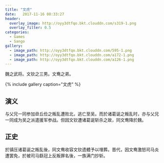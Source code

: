 ```yaml
---
title: "文虎"
date:   2017-11-16 08:33:27
header:
  overlay_image: http://oyy3dtfqo.bkt.clouddn.com/s319-1.png
  overlay_filter: 0.5
categories:
  - Games
  - Sango
gallery:
  - image_path: http://oyy3dtfqo.bkt.clouddn.com/595-1.png
  - image_path: http://oyy3dtfqo.bkt.clouddn.com/a172-1.png
  - image_path: http://oyy3dtfqo.bkt.clouddn.com/a126-1.png
---
```


魏之武将。文钦之三男。文鸯之弟。

{% include gallery caption="文虎" %}

## 演义

与父兄一同参加毌丘俭之叛乱遭败北，逃亡至吴。而於诸葛诞之叛乱时，亦与父兄一同成为吴之派遣援军参战。但因文钦遭诸葛诞斩杀之故，同文鸯降於魏。

## 正史

於镇压诸葛诞之叛乱後，同文鸯收容文钦遗體予以埋葬。晋代，因文鸯激怒司马炎遭罢免，於被司马繇冠上反叛罪名後，一族满门抄斩。